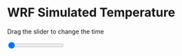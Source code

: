 <h1>WRF Simulated Temperature</h1>
<p>Drag the slider to change the time</p>

<div class="slidecontainer">
<input oninput='setImage(this)' class="slider" type="range" min="0" max="15" value="0" step="1" />
<img id='img'/>
</div>

<script>
var img = document.getElementById('img');
var img_array = ['/assets/images/wrf/t_wrfout_d01_2020-03-19_12:00:00.png',
'/assets/images/wrf/t_wrfout_d01_2020-03-19_13:00:00.png',
'/assets/images/wrf/t_wrfout_d01_2020-03-19_14:00:00.png',
'/assets/images/wrf/t_wrfout_d01_2020-03-19_15:00:00.png',
'/assets/images/wrf/t_wrfout_d01_2020-03-19_16:00:00.png',
'/assets/images/wrf/t_wrfout_d01_2020-03-19_17:00:00.png',
'/assets/images/wrf/t_wrfout_d01_2020-03-19_18:00:00.png',
'/assets/images/wrf/t_wrfout_d01_2020-03-19_19:00:00.png',
'/assets/images/wrf/t_wrfout_d01_2020-03-19_20:00:00.png',
'/assets/images/wrf/t_wrfout_d01_2020-03-19_21:00:00.png',
'/assets/images/wrf/t_wrfout_d01_2020-03-19_22:00:00.png',
'/assets/images/wrf/t_wrfout_d01_2020-03-19_23:00:00.png',
'/assets/images/wrf/t_wrfout_d01_2020-03-20_00:00:00.png',
'/assets/images/wrf/t_wrfout_d01_2020-03-20_01:00:00.png',
'/assets/images/wrf/t_wrfout_d01_2020-03-20_02:00:00.png',];
function setImage(obj)
{
        var value = obj.value;
        img.src = img_array[value];

}
</script>
